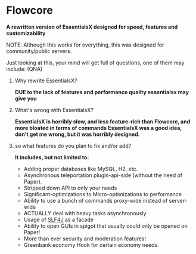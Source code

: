 # Flowcore
**A rewritten version of EssentialsX designed for speed, features and customizability**

NOTE: Although this works for everything, this was designed for community/public servers.

Just looking at this, your mind will get full of questions, one of them may include: (QNA)
1. Why rewrite EssentialsX?

   **DUE to the lack of features and performance quality essentialsx may give you**
2. What's wrong with EssentialsX?

   **EssentialsX is horribly slow, and less feature-rich than Flowcore, and more bloated in terms of commands**
   **EssentialsX was a good idea, don't get me wrong, but it was horribly designed.**
3. so what features do you plan to fix and/or add?

   **It includes, but not limited to:**
   
   - Adding proper databases like MySQL, H2, etc. 
   - Asynchronous teleportation plugin-api-side (without the need of Paper).
   - Stripped down API to only your needs
   - Significant-optimizations to Micro-optimizations to performance
   - Ability to use a bunch of commands proxy-wide instead of server-wide
   - ACTUALLY deal with heavy tasks asynchronously
   - Usage of [SLF4J](https://www.slf4j.org/) as a facade
   - Ability to open GUIs in spigot that usually could only be opened on Paper!
   - More than ever security and moderation features!
   - Greenbank economy Hook for certain economy needs.
